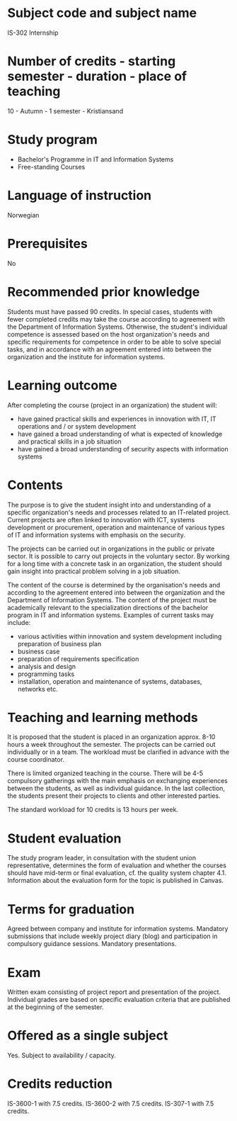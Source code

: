 # Subject code and subject name
IS-302 Internship

# Number of credits - starting semester - duration - place of teaching
10 - Autumn - 1 semester - Kristiansand

# Study program
* Bachelor's Programme in IT and Information Systems
* Free-standing Courses

# Language of instruction
Norwegian

# Prerequisites
No

# Recommended prior knowledge
Students must have passed 90 credits. In special cases, students with fewer completed credits may take the course according to agreement with the Department of Information Systems. Otherwise, the student's individual competence is assessed based on the host organization's needs and specific requirements for competence in order to be able to solve special tasks, and in accordance with an agreement entered into between the organization and the institute for information systems.

# Learning outcome
After completing the course (project in an organization) the student will:
* have gained practical skills and experiences in innovation with IT, IT operations and / or system development
* have gained a broad understanding of what is expected of knowledge and practical skills in a job situation
* have gained a broad understanding of security aspects with information systems

# Contents
The purpose is to give the student insight into and understanding of a specific organization's needs and processes related to an IT-related project. Current projects are often linked to innovation with ICT, systems development or procurement, operation and maintenance of various types of IT and information systems with emphasis on the security. 

The projects can be carried out in organizations in the public or private sector. It is possible to carry out projects in the voluntary sector. By working for a long time with a concrete task in an organization, the student should gain insight into practical problem solving in a job situation. 

The content of the course is determined by the organisation's needs and according to the agreement entered into between the organization and the Department of Information Systems. The content of the project must be academically relevant to the specialization directions of the bachelor program in IT and information systems. Examples of current tasks may include:
* various activities within innovation and system development including preparation of business plan
* business case
* preparation of requirements specification
* analysis and design
* programming tasks
* installation, operation and maintenance of systems, databases, networks etc.

# Teaching and learning methods
It is proposed that the student is placed in an organization approx. 8-10 hours a week throughout the semester. The projects can be carried out individually or in a team. The workload must be clarified in advance with the course coordinator.

There is limited organized teaching in the course. There will be 4-5 compulsory gatherings with the main emphasis on exchanging experiences between the students, as well as individual guidance. In the last collection, the students present their projects to clients and other interested parties.

The standard workload for 10 credits is 13 hours per week.

# Student evaluation
The study program leader, in consultation with the student union representative, determines the form of evaluation and whether the courses should have mid-term or final evaluation, cf. the quality system chapter 4.1. Information about the evaluation form for the topic is published in Canvas.

# Terms for graduation
Agreed between company and institute for information systems. Mandatory submissions that include weekly project diary (blog) and participation in compulsory guidance sessions. Mandatory presentations.

# Exam
Written exam consisting of project report and presentation of the project. Individual grades are based on specific evaluation criteria that are published at the beginning of the semester.

# Offered as a single subject
Yes. Subject to availability / capacity.

# Credits reduction
IS-3600-1 with 7.5 credits.
IS-3600-2 with 7.5 credits.
IS-307-1 with 7.5 credits.
